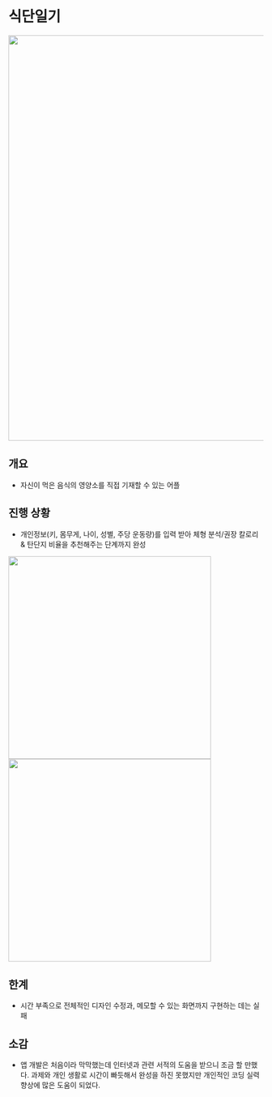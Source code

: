 # 식단일기
<img width="800" src="https://user-images.githubusercontent.com/75155066/100526034-bef84180-3208-11eb-9c0b-942d7975f6e0.png">

## 개요
- 자신이 먹은 음식의 영양소를 직접 기재할 수 있는 어플

## 진행 상황
- 개인정보(키, 몸무게, 나이, 성별, 주당 운동량)를 입력 받아 체형 분석/권장 칼로리 & 탄단지 비율을 추천해주는 단계까지 완성
<div>
<img width="400" src="https://user-images.githubusercontent.com/75155066/100526177-ca983800-3209-11eb-8016-9c057d7b56c6.jpg">
<img width="400" src="https://user-images.githubusercontent.com/75155066/100526180-cd932880-3209-11eb-9209-a512b439372d.jpg">
</div>

## 한계
- 시간 부족으로 전체적인 디자인 수정과, 메모할 수 있는 화면까지 구현하는 데는 실패

## 소감
- 앱 개발은 처음이라 막막했는데 인터넷과 관련 서적의 도움을 받으니 조금 할 만했다. 과제와 개인 생활로 시간이 빠듯해서 완성을 하진 못했지만 개인적인 코딩 실력 향상에 많은 도움이 되었다.
